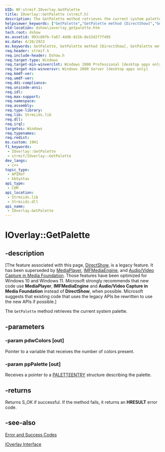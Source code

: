 ```yaml
---
UID: NF:strmif.IOverlay.GetPalette
title: IOverlay::GetPalette (strmif.h)
description: The GetPalette method retrieves the current system palette.
helpviewer_keywords: ["GetPalette","GetPalette method [DirectShow]","GetPalette method [DirectShow]","IOverlay interface","IOverlay interface [DirectShow]","GetPalette method","IOverlay.GetPalette","IOverlay::GetPalette","IOverlayGetPalette","dshow.ioverlay_getpalette","strmif/IOverlay::GetPalette"]
old-location: dshow\ioverlay_getpalette.htm
tech.root: dshow
ms.assetid: 993c80fb-fa67-4dd6-815b-8e15d2f7f495
ms.date: 4/26/2023
ms.keywords: GetPalette, GetPalette method [DirectShow], GetPalette method [DirectShow],IOverlay interface, IOverlay interface [DirectShow],GetPalette method, IOverlay.GetPalette, IOverlay::GetPalette, IOverlayGetPalette, dshow.ioverlay_getpalette, strmif/IOverlay::GetPalette
req.header: strmif.h
req.include-header: Dshow.h
req.target-type: Windows
req.target-min-winverclnt: Windows 2000 Professional [desktop apps only]
req.target-min-winversvr: Windows 2000 Server [desktop apps only]
req.kmdf-ver: 
req.umdf-ver: 
req.ddi-compliance: 
req.unicode-ansi: 
req.idl: 
req.max-support: 
req.namespace: 
req.assembly: 
req.type-library: 
req.lib: Strmiids.lib
req.dll: 
req.irql: 
targetos: Windows
req.typenames: 
req.redist: 
ms.custom: 19H1
f1_keywords:
 - IOverlay::GetPalette
 - strmif/IOverlay::GetPalette
dev_langs:
 - c++
topic_type:
 - APIRef
 - kbSyntax
api_type:
 - COM
api_location:
 - Strmiids.lib
 - Strmiids.dll
api_name:
 - IOverlay.GetPalette
---
```


# IOverlay::GetPalette


## -description

\[The feature associated with this page, [DirectShow](/windows/win32/directshow/directshow), is a legacy feature. It has been superseded by [MediaPlayer](/uwp/api/Windows.Media.Playback.MediaPlayer), [IMFMediaEngine](/windows/win32/api/mfmediaengine/nn-mfmediaengine-imfmediaengine), and [Audio/Video Capture in Media Foundation](windows/win32/medfound/audio-video-capture-in-media-foundation). Those features have been optimized for Windows 10 and Windows 11. Microsoft strongly recommends that new code use **MediaPlayer**, **IMFMediaEngine** and **Audio/Video Capture in Media Foundation** instead of **DirectShow**, when possible. Microsoft suggests that existing code that uses the legacy APIs be rewritten to use the new APIs if possible.\]

The <code>GetPalette</code> method retrieves the current system palette.

## -parameters

### -param pdwColors [out]

Pointer to a variable that receives the number of colors present.

### -param ppPalette [out]

Receives a pointer to a <a href="/previous-versions/dd162769(v=vs.85)">PALETTEENTRY</a> structure describing the palette.

## -returns

Returns S_OK if successful. If the method fails, it returns an <b>HRESULT</b> error code.

## -see-also

<a href="/windows/desktop/DirectShow/error-and-success-codes">Error and Success Codes</a>



<a href="/windows/desktop/api/strmif/nn-strmif-ioverlay">IOverlay Interface</a>